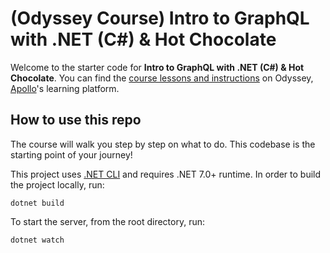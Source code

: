 # (Odyssey Course) Intro to GraphQL with .NET (C#) & Hot Chocolate

Welcome to the starter code for **Intro to GraphQL with .NET (C#) & Hot Chocolate**. You can find the [course lessons and instructions](https://apollographql.com/tutorials/intro-hotchocolate) on Odyssey, [Apollo](https://apollographql.com)'s learning platform.

## How to use this repo

The course will walk you step by step on what to do. This codebase is the starting point of your journey!

This project uses [.NET CLI](https://learn.microsoft.com/en-us/dotnet/core/tools/) and requires .NET 7.0+ runtime. In order to build the project locally, run:

```shell
dotnet build
```

To start the server, from the root directory, run:

```shell script
dotnet watch
```
